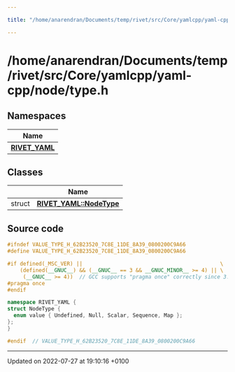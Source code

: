 ```yaml
---

title: "/home/anarendran/Documents/temp/rivet/src/Core/yamlcpp/yaml-cpp/node/type.h"

---
```


# /home/anarendran/Documents/temp/rivet/src/Core/yamlcpp/yaml-cpp/node/type.h



## Namespaces

| Name           |
| -------------- |
| **[RIVET_YAML](http://example.org/namespaces/namespacerivet__yaml/)**  |

## Classes

|                | Name           |
| -------------- | -------------- |
| struct | **[RIVET_YAML::NodeType](http://example.org/classes/structrivet__yaml_1_1nodetype/)**  |




## Source code

```cpp
#ifndef VALUE_TYPE_H_62B23520_7C8E_11DE_8A39_0800200C9A66
#define VALUE_TYPE_H_62B23520_7C8E_11DE_8A39_0800200C9A66

#if defined(_MSC_VER) ||                                            \
    (defined(__GNUC__) && (__GNUC__ == 3 && __GNUC_MINOR__ >= 4) || \
     (__GNUC__ >= 4))  // GCC supports "pragma once" correctly since 3.4
#pragma once
#endif

namespace RIVET_YAML {
struct NodeType {
  enum value { Undefined, Null, Scalar, Sequence, Map };
};
}

#endif  // VALUE_TYPE_H_62B23520_7C8E_11DE_8A39_0800200C9A66
```


-------------------------------

Updated on 2022-07-27 at 19:10:16 +0100
